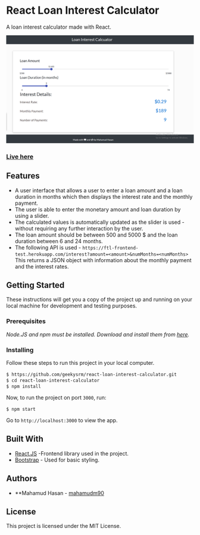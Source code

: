 # React Loan Interest Calculator

A loan interest calculator made with React.

![ScreenShot of Form](screenshots/a.png)

  ###    [Live here](https://loan-calcultes.netlify.app/)


## Features

- A user interface that allows a user to enter a loan amount and a
  loan duration in months which then displays the interest rate and the monthly payment.
- The user is able to enter the monetary amount and loan duration by using a slider.
- The calculated values is automatically updated as the slider is used - without requiring any
  further interaction by the user.
- The loan amount should be between 500 and 5000 \$ and the loan duration between 6
  and 24 months.
- The following API is used - `https://ftl-frontend-test.herokuapp.com/interest?amount=<amount>&numMonths=<numMonths>`<br/>
  This returns a JSON object with information about the monthly payment and the interest
  rates.

## Getting Started

These instructions will get you a copy of the project up and running on your local machine for development and testing purposes.

### Prerequisites

_Node.JS and npm must be installed. Download and install them from [here](https://nodejs.org)._

### Installing

Follow these steps to run this project in your local computer.

```
$ https://github.com/geekysrm/react-loan-interest-calculator.git
$ cd react-loan-interest-calculator
$ npm install
```

Now, to run the project on port `3000`, run:

```
$ npm start
```

Go to `http://localhost:3000` to view the app.

## Built With

- [React.JS](https://reactjs.org/) -Frontend library used in the project.
- [Bootstrap](https://getbootstrap.com/) - Used for basic styling.

## Authors

- **Mahamud Hasan - [mahamudm90](https://github.com/MahamudM90/LOAN-INTEREST-CALCULATOR)

## License

This project is licensed under the MIT License.
